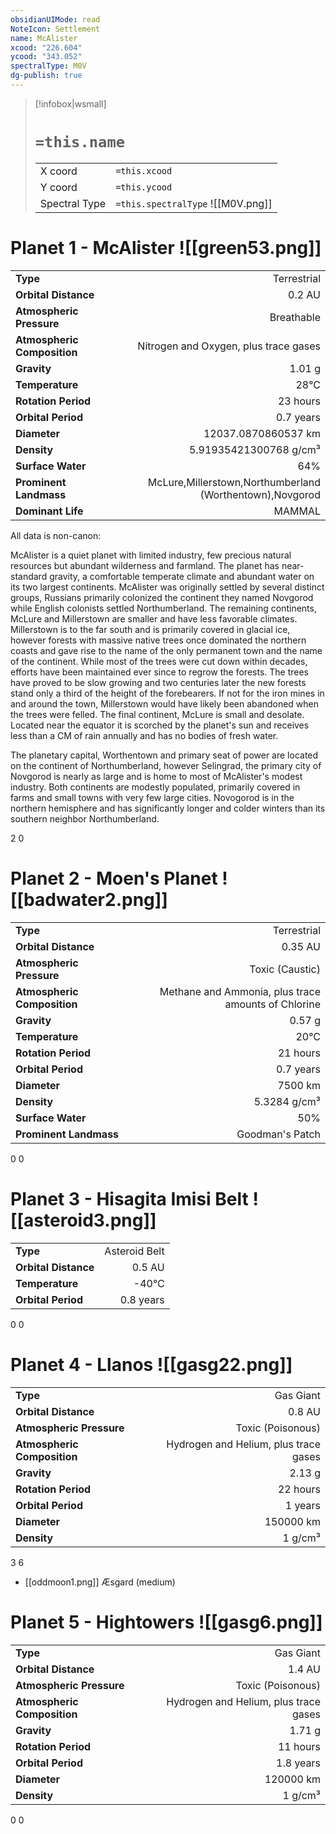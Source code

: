 ```yaml
---
obsidianUIMode: read
NoteIcon: Settlement
name: McAlister
xcood: "226.604"
ycood: "343.052"
spectralType: M0V
dg-publish: true
---
```

> [!infobox|wsmall]
> # `=this.name`
> | | |
> | - | - |
> | X coord | `=this.xcood` |
> | Y coord| `=this.ycood` |
> | Spectral Type | `=this.spectralType` ![[M0V.png]] |

# Planet 1 - McAlister ![[green53.png]]
|                             |                           |
| --------------------------- | -------------------------:|
| **Type**                    |             Terrestrial |
| **Orbital Distance**        |   0.2 AU |
| **Atmospheric Pressure**    |       Breathable |
| **Atmospheric Composition** |      Nitrogen and Oxygen, plus trace gases |
| **Gravity**                 |        1.01 g |
| **Temperature**             |    28°C |
| **Rotation Period**         |  23 hours |
| **Orbital Period** | 0.7 years |
| **Diameter**                |      12037.0870860537 km | 
| **Density**                 |    5.91935421300768 g/cm³ |
| **Surface Water**           |           64% | 
| **Prominent Landmass**      |         McLure,Millerstown,Northumberland (Worthentown),Novgorod | 
| **Dominant Life**           |         MAMMAL |

All data is non-canon:

McAlister is a quiet planet with limited industry, few precious natural resources but abundant wilderness and farmland. The planet has near-standard gravity, a comfortable temperate climate and abundant water on its two largest continents. McAlister was originally settled by several distinct groups, Russians primarily colonized the continent they named Novgorod while English colonists settled Northumberland. The remaining continents, McLure and Millerstown are smaller and have less favorable climates. Millerstown is to the far south and is primarily covered in glacial ice, however forests with massive native trees once dominated the northern coasts and gave rise to the name of the only permanent town and the name of the continent. While most of the trees were cut down within decades, efforts have been maintained ever since to regrow the forests. The trees have proved to be slow growing and two centuries later the new forests stand only a third of the height of the forebearers. If not for the iron mines in and around the town, Millerstown would have likely been abandoned when the trees were felled. The final continent, McLure is small and desolate. Located near the equator it is scorched by the planet's sun and receives less than a CM of rain annually and has no bodies of fresh water.

The planetary capital, Worthentown and primary seat of power are located on the continent of Northumberland, however Selingrad, the primary city of Novgorod is nearly as large and is home to most of McAlister's modest industry. Both continents are modestly populated, primarily covered in farms and small towns with very few large cities. Novogorod is in the northern hemisphere and has significantly longer and colder winters than its southern neighbor Northumberland.

2
0



# Planet 2 - Moen's Planet ![[badwater2.png]]
|                             |                           |
| --------------------------- | -------------------------:|
| **Type**                    |             Terrestrial |
| **Orbital Distance**        |   0.35 AU |
| **Atmospheric Pressure**    |       Toxic (Caustic) |
| **Atmospheric Composition** |      Methane and Ammonia, plus trace amounts of Chlorine |
| **Gravity**                 |        0.57 g |
| **Temperature**             |    20°C |
| **Rotation Period**         |  21 hours |
| **Orbital Period** | 0.7 years |
| **Diameter**                |      7500 km | 
| **Density**                 |    5.3284 g/cm³ |
| **Surface Water**           |           50% | 
| **Prominent Landmass**      |         Goodman's Patch | 



0
0



# Planet 3 - Hisagita Imisi Belt ![[asteroid3.png]]
|                             |                           |
| --------------------------- | -------------------------:|
| **Type**                    |             Asteroid Belt |
| **Orbital Distance**        |   0.5 AU |
| **Temperature**             |    -40°C |
| **Orbital Period** | 0.8 years |



0
0



# Planet 4 - Llanos ![[gasg22.png]]
|                             |                           |
| --------------------------- | -------------------------:|
| **Type**                    |             Gas Giant |
| **Orbital Distance**        |   0.8 AU |
| **Atmospheric Pressure**    |       Toxic (Poisonous) |
| **Atmospheric Composition** |      Hydrogen and Helium, plus trace gases |
| **Gravity**                 |        2.13 g |
| **Rotation Period**         |  22 hours |
| **Orbital Period** | 1 years |
| **Diameter**                |      150000 km | 
| **Density**                 |    1 g/cm³ |



3
6

- [[oddmoon1.png]] Æsgard (medium)

# Planet 5 - Hightowers ![[gasg6.png]]
|                             |                           |
| --------------------------- | -------------------------:|
| **Type**                    |             Gas Giant |
| **Orbital Distance**        |   1.4 AU |
| **Atmospheric Pressure**    |       Toxic (Poisonous) |
| **Atmospheric Composition** |      Hydrogen and Helium, plus trace gases |
| **Gravity**                 |        1.71 g |
| **Rotation Period**         |  11 hours |
| **Orbital Period** | 1.8 years |
| **Diameter**                |      120000 km | 
| **Density**                 |    1 g/cm³ |



0
0



